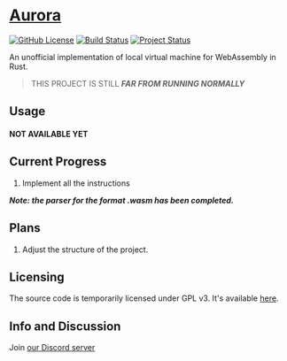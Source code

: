 # [Aurora](https://www.github.com/1751634419/Aurora)

[![GitHub License](https://img.shields.io/badge/License-GPL-red.svg?style=flat-square)](https://github.com/1751634419/Aurora)
[![Build Status](https://img.shields.io/badge/Building-Passing-green.svg?style=flat-square)](https://github.com/1751634419/Aurora)
[![Project Status](https://img.shields.io/badge/Status-Ongoing-blue.svg?style=flat-square)](https://github.com/1751634419/Aurora)

An unofficial implementation of local virtual machine for WebAssembly in Rust.

> THIS PROJECT IS STILL ***FAR FROM RUNNING NORMALLY***

## Usage

#### NOT AVAILABLE YET

## Current Progress
1. Implement all the instructions

***Note: the parser for the format *.wasm* has been completed.***

## Plans
1. Adjust the structure of the project.

## Licensing
The source code is temporarily licensed under GPL v3. It's available [here](/LICENSE).

## Info and Discussion
Join [our Discord server](https://discord.gg/uz6QG5cj)